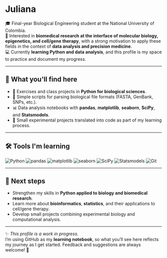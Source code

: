 # Juliana 

🎓 Final-year Biological Engineering student at the National University of Colombia.  
🔬 Interested in **biomedical research at the interface of molecular biology, epigenetics, and cell/gene therapy**, with a strong motivation to apply these fields in the context of **data analysis and precision medicine**.  
💻 Currently **learning Python and data analysis**, and this profile is my space to practice and document my progress.  

---

## 🚀 What you'll find here
- 📒 Exercises and class projects in **Python for biological sciences**.  
- 🧬 Simple scripts for parsing biological file formats (FASTA, GenBank, SNPs, etc.).  
- 📊 Data analysis notebooks with **pandas**, **matplotlib**, **seaborn**, **SciPy**, and **Statsmodels**.  
- 🌱 Small experimental projects translated into code as part of my learning process.  

---

## 🛠️ Tools I'm learning
![Python](https://img.shields.io/badge/-Python-3776AB?logo=python&logoColor=white)
![pandas](https://img.shields.io/badge/-pandas-lightgrey?logo=pandas)
![matplotlib](https://img.shields.io/badge/-matplotlib-orange)
![seaborn](https://img.shields.io/badge/-seaborn-9cf?logo=seaborn)
![SciPy](https://img.shields.io/badge/-SciPy-blue?logo=scipy)
![Statsmodels](https://img.shields.io/badge/-Statsmodels-green)
![Git](https://img.shields.io/badge/-Git-black?logo=git)

---

## 🌟 Next steps
- Strengthen my skills in **Python applied to biology and biomedical research**.  
- Learn more about **bioinformatics**, **statistics**, and their applications to cell/gene therapy.  
- Develop small projects combining experimental biology and computational analysis.   

---

✨ *This profile is a work in progress.*  
I’m using GitHub as my **learning notebook**, so what you’ll see here reflects my journey as I get started. Feedback and suggestions are always welcome! 🚀
